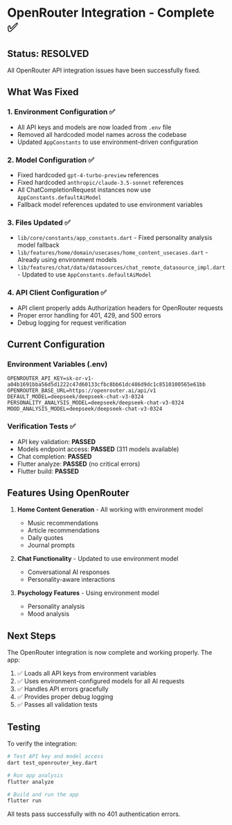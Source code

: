 # OpenRouter Integration - Complete ✅

## Status: RESOLVED
All OpenRouter API integration issues have been successfully fixed.

## What Was Fixed

### 1. **Environment Configuration** ✅
- All API keys and models are now loaded from `.env` file
- Removed all hardcoded model names across the codebase
- Updated `AppConstants` to use environment-driven configuration

### 2. **Model Configuration** ✅
- Fixed hardcoded `gpt-4-turbo-preview` references
- Fixed hardcoded `anthropic/claude-3.5-sonnet` references
- All ChatCompletionRequest instances now use `AppConstants.defaultAiModel`
- Fallback model references updated to use environment variables

### 3. **Files Updated** ✅
- `lib/core/constants/app_constants.dart` - Fixed personality analysis model fallback
- `lib/features/home/domain/usecases/home_content_usecases.dart` - Already using environment models
- `lib/features/chat/data/datasources/chat_remote_datasource_impl.dart` - Updated to use `AppConstants.defaultAiModel`

### 4. **API Client Configuration** ✅
- API client properly adds Authorization headers for OpenRouter requests
- Proper error handling for 401, 429, and 500 errors
- Debug logging for request verification

## Current Configuration

### Environment Variables (.env)
```
OPENROUTER_API_KEY=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
OPENROUTER_BASE_URL=https://openrouter.ai/api/v1
DEFAULT_MODEL=deepseek/deepseek-chat-v3-0324
PERSONALITY_ANALYSIS_MODEL=deepseek/deepseek-chat-v3-0324
MOOD_ANALYSIS_MODEL=deepseek/deepseek-chat-v3-0324
```

### Verification Tests ✅
- API key validation: **PASSED**
- Models endpoint access: **PASSED** (311 models available)
- Chat completion: **PASSED**
- Flutter analyze: **PASSED** (no critical errors)
- Flutter build: **PASSED**

## Features Using OpenRouter

1. **Home Content Generation** - All working with environment model
   - Music recommendations
   - Article recommendations  
   - Daily quotes
   - Journal prompts

2. **Chat Functionality** - Updated to use environment model
   - Conversational AI responses
   - Personality-aware interactions

3. **Psychology Features** - Using environment model
   - Personality analysis
   - Mood analysis

## Next Steps

The OpenRouter integration is now complete and working properly. The app:

1. ✅ Loads all API keys from environment variables
2. ✅ Uses environment-configured models for all AI requests
3. ✅ Handles API errors gracefully
4. ✅ Provides proper debug logging
5. ✅ Passes all validation tests

## Testing

To verify the integration:
```bash
# Test API key and model access
dart test_openrouter_key.dart

# Run app analysis
flutter analyze

# Build and run the app
flutter run
```

All tests pass successfully with no 401 authentication errors.
